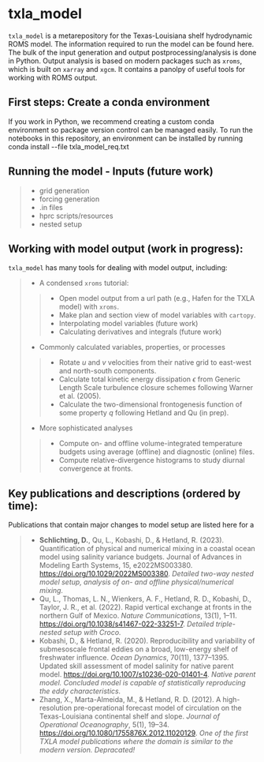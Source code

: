 # txla_model
```txla_model``` is a metarepository for the Texas-Louisiana shelf hydrodynamic ROMS model. The information required to run the model can be found here. The bulk of the input generation and output postprocessing/analysis is done in Python. Output analysis is based on modern packages such as ```xroms```, which is built on ```xarray``` and ```xgcm```. It contains a panolpy of useful tools for working with ROMS output. 
## First steps: Create a conda environment
If you work in Python, we recommend creating a custom conda environment so package version control can be managed easily. To run the notebooks in this repository, an environment can be installed by running 
    conda install --file txla_model_req.txt
## Running the model - Inputs (future work)
> - grid generation
> - forcing generation
> - .in files
> - hprc scripts/resources
> - nested setup
## Working with model output (work in progress):
```txla_model``` has many tools for dealing with model output, including:
> - A condensed ```xroms``` tutorial:
> > - Open model output from a url path (e.g., Hafen for the TXLA model) with ```xroms```.
> > - Make plan and section view of model variables with ```cartopy```.
> > - Interpolating model variables (future work)
> > - Calculating derivatives and integrals (future work)
> - Commonly calculated variables, properties, or processes
> > - Rotate $u$ and $v$ velocities from their native grid to east-west and north-south components.
> > - Calculate total kinetic energy dissipation $\epsilon$ from Generic Length Scale turbulence closure schemes following Warner et al. (2005).
> > - Calculate the two-dimensional frontogenesis function of some property $q$ following Hetland and Qu (in prep).
> - More sophisticated analyses
> > - Compute on- and offline volume-integrated temperature budgets using average (offline) and diagnostic (online) files.
> > - Compute relative-divergence histograms to study diurnal convergence at fronts.

## Key publications and descriptions (ordered by time):
Publications that contain major changes to model setup are listed here for a
> - **Schlichting, D.**, Qu, L., Kobashi, D., & Hetland, R. (2023). Quantification of physical and numerical mixing in a coastal ocean model using salinity variance budgets. Journal of Advances in Modeling Earth Systems, 15, e2022MS003380. https://doi.org/10.1029/2022MS003380. *Detailed two-way nested model setup, analysis of on- and offline physical/numerical mixing.*
> - Qu, L., Thomas, L. N., Wienkers, A. F., Hetland, R. D., Kobashi, D., Taylor, J. R., et al. (2022). Rapid vertical exchange at fronts in the northern Gulf of Mexico. *Nature Communications*, 13(1), 1–11. https://doi.org/10.1038/s41467-022-33251-7. *Detailed triple-nested setup with Croco.*
> - Kobashi, D., & Hetland, R. (2020). Reproducibility and variability of submesoscale frontal eddies on a broad, low-energy shelf of freshwater influence. *Ocean Dynamics*, 70(11), 1377–1395. Updated skill assessment of model salinity for native parent model. https://doi.org/10.1007/s10236-020-01401-4. *Native parent model. Concluded model is capable of statistically reproducing the eddy characteristics.*
> - Zhang, X., Marta-Almeida, M., & Hetland, R. D. (2012). A high-resolution pre-operational forecast model of circulation on the Texas-Louisiana continental shelf and slope. *Journal of Operational Oceanography*, 5(1), 19–34. https://doi.org/10.1080/1755876X.2012.11020129. *One of the first TXLA model publications where the domain is similar to the modern version. Depracated!*
